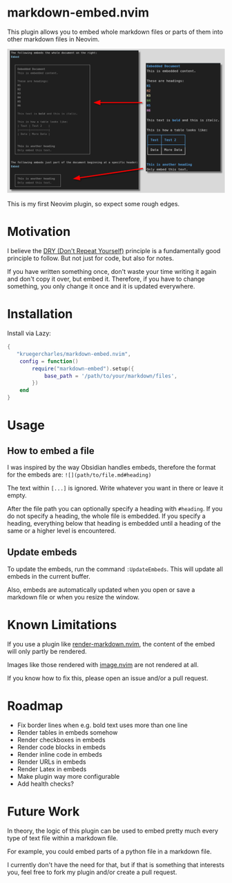 # markdown-embed.nvim
This plugin allows you to embed whole markdown files or parts of them into other markdown files in Neovim.

![Screenshot](assets/screenshot.png)

This is my first Neovim plugin, so expect some rough edges.

# Motivation
I believe the [DRY (Don't Repeat Yourself)](https://en.wikipedia.org/wiki/Don't_repeat_yourself) principle is a fundamentally good principle to follow. But not just for code, but also for notes.

If you have written something once, don't waste your time writing it again and don't copy it over, but embed it. Therefore, if you have to change something, you only change it once and it is updated everywhere.

# Installation
Install via Lazy:
```lua
{
   "kruegercharles/markdown-embed.nvim",
    config = function()
        require("markdown-embed").setup({
            base_path = '/path/to/your/markdown/files',
        })
    end
}
```

# Usage
## How to embed a file
I was inspired by the way Obsidian handles embeds, therefore the format for the embeds are: `![](path/to/file.md#heading)`

The text within `[...]` is ignored. Write whatever you want in there or leave it empty.

After the file path you can optionally specify a heading with `#heading`.
If you do not specify a heading, the whole file is embedded.
If you specify a heading, everything below that heading is embedded until a heading of the same or a higher level is encountered.

## Update embeds
To update the embeds, run the command `:UpdateEmbeds`. This will update all embeds in the current buffer.

Also, embeds are automatically updated when you open or save a markdown file or when you resize the window.

# Known Limitations
If you use a plugin like [render-markdown.nvim](https://github.com/MeanderingProgrammer/render-markdown.nvim), the content of the embed will only partly be rendered.

Images like those rendered with [image.nvim](https://github.com/3rd/image.nvim) are not rendered at all.

If you know how to fix this, please open an issue and/or a pull request.

# Roadmap
- Fix border lines when e.g. bold text uses more than one line
- Render tables in embeds somehow
- Render checkboxes in embeds
- Render code blocks in embeds
- Render inline code in embeds
- Render URLs in embeds
- Render Latex in embeds
- Make plugin way more configurable
- Add health checks?

# Future Work
In theory, the logic of this plugin can be used to embed pretty much every type of text file within a markdown file.

For example, you could embed parts of a python file in a markdown file.

I currently don't have the need for that, but if that is something that interests you, feel free to fork my plugin and/or create a pull request.
